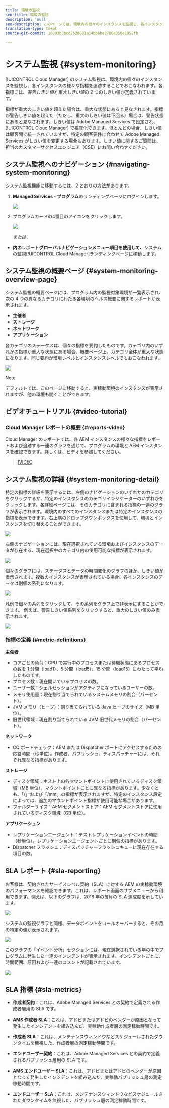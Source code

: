 ```yaml
---
title: 環境の監視
seo-title: 環境の監視
description: 'null'
seo-description: このページでは、環境内の個々のインスタンスを監視し、各インスタンスの様々な指標を追跡することでおこなわれる Cloud Manager のシステム監視について説明します。
translation-type: tm+mt
source-git-commit: 16893b8bcd2b2d681a14bb6be3786e358e1952fb

---
```



# システム監視 {#system-monitoring}

[!UICONTROL Cloud Manager] のシステム監視は、環境内の個々のインスタンスを監視し、各インスタンスの様々な指標を追跡することでおこなわれます。各指標には、*警告しきい値*&#x200B;と&#x200B;*重大しきい値*&#x200B;の 2 つのしきい値が定義されています。

指標が重大のしきい値を超えた場合は、重大な状態にあると見なされます。指標が警告しきい値を超えた（ただし、重大のしきい値は下回る）場合は、警告状態にあると見なされます。しきい値は Adobe Managed Services で設定され、[!UICONTROL Cloud Manager] で視覚化できます。ほとんどの場合、しきい値は顧客間で統一されていますが、特定の顧客要件に合わせて Adobe Managed Services がしきい値を変更する場合もあります。しきい値に関するご質問は、担当のカスタマーサクセスエンジニア（CSE）にお問い合わせください。

## システム監視へのナビゲーション {#navigating-system-monitoring}

システム監視機能に移動するには、2 とおりの方法があります。

1. **Managed Services - プログラム**&#x200B;のランディングページにログインします。

   ![](assets/ProgramLanding.png)

1. プログラムカードの4番目のアイコンをクリックします。

   ![](assets/first-timea1.png)

   *または*、

* **内の**&#x200B;レポート&#x200B;**グローバルナビゲーションメニュー項目を使用して、**&#x200B;システムの監視[!UICONTROL Cloud Manager]ランディングページに移動します。


## システム監視の概要ページ {#system-monitoring-overview-page}

システム監視の概要ページには、プログラム内の監視対象環境が一覧表示され、次の 4 つの異なるカテゴリにわたる各環境のヘルス概要に関するレポートが表示されます。

* **主催者**
* **ストレージ**
* **ネットワーク**
* **アプリケーション**

各カテゴリのステータスは、個々の指標を要約したものです。カテゴリ内のいずれかの指標が重大な状態にある場合、概要ページ上、カテゴリ全体が重大な状態になります。同じ要約が環境レベルとインスタンスレベルでもおこなわれます。

![](assets/System-Monitoring-Reports.png)

>[!NOTE]
>
>デフォルトでは、このページに移動すると、実稼動環境のインスタンスが表示されますが、他の環境も開くことができます。

## ビデオチュートリアル {#video-tutorial}

### Cloud Manager レポートの概要 {#reports-video}

Cloud Manager のレポートでは、各 AEM インスタンスの様々な指標をレポートおよび追跡する一連のグラフを通じて、プログラムの環境と AEM インスタンスを確認できます。詳しくは、ビデオを参照してください。

>[!VIDEO](https://video.tv.adobe.com/v/26315/)

## システム監視の詳細 {#system-monitoring-detail}

特定の指標の詳細を表示するには、左側のナビゲーションのいずれかのカテゴリをクリックするか、特定のインスタンスのカテゴリインジケーターのいずれかをクリックします。各詳細ページには、そのカテゴリに含まれる指標の一連のグラフが表示されます。環境内のすべてのインスタンスまたは特定のインスタンスの指標を表示できます。右上隅のドロップダウンボックスを使用して、環境とインスタンスを切り替えることができます。

![](assets/System_Monitoring1.png)

左側のナビゲーションには、現在選択されている環境およびインスタンスのデータが存在する、現在選択中のカテゴリ内の使用可能な指標が表示されます。

![](assets/System_Monitoring2.png)

個々のグラフには、ステータスとデータの時間変化のグラフのほか、しきい値が表示されます。複数のインスタンスが表示されている場合、各インスタンスのデータは別個の系列になります。

![](assets/Monitoring_Graphs1.png)

凡例で個々の系列をクリックして、その系列をグラフ上で非表示にすることができます。
例えば、警告しきい値系列をクリックすると、重大のしきい値のみ表示されます。

![](assets/Monitoring_Graphs2.png)

### 指標の定義 {#metric-definitions}

**主催者**

* コアごとの負荷：CPU で実行中のプロセスまたは待機状態にあるプロセスの数を 1 分間（load1）、5 分間（load5）、15 分間（load15）にわたって平均したものです。
* プロセス数：現在開いているプロセスの数。
* ユーザー数：シェルセッションがアクティブになっているユーザーの数。
* メモリ使用量：現在割り当てられているシステムメモリの割合（パーセント）。
* JVM メモリ（ヒープ）：割り当てられている Java ヒープのサイズ（MB 単位）。
* 旧世代領域：現在割り当てられている JVM 旧世代メモリの割合（パーセント）。

**ネットワーク**

* CQ ポートチェック：AEM または Dispatcher ポートにアクセスするための応答時間（秒単位）。作成者、パブリッシュ、ディスパッチャーには、それぞれ異なる指標があります。

**ストレージ**

* ディスク領域：ホスト上の各マウントポイントに使用されているディスク領域（MB 単位）。マウントポイントごとに異なる指標があります。少なくとも、「/」および「/mnt」の指標が表示されますが、特定のインスタンス設定によっては、追加のマウントポイント指標が使用可能な場合があります。
* フォルダーサイズ：AEM セグメントストア：AEM セグメントストアに使用されているディスク領域（GB 単位）。

**アプリケーション**

* レプリケーションエージェント：テストレプリケーションイベントの時間（秒単位）。レプリケーションエージェントごとに別個の指標があります。
* Dispatcher フラッシュ：ディスパッチャーフラッシュキューに現在存在する項目の数。

## SLA レポート {#sla-reporting}

お客様は、契約されたサービスレベル契約（SLA）に対する AEM の実稼動環境のパフォーマンスを確認できます。これは、レポート画面のサブメニューから利用できます。例えば、以下のグラフは、2018 年の毎月の SLA 達成度を示しています。

![](assets/SLA-Reports-one.png)

システムの監視グラフと同様、データポイントをロールオーバーすると、その月の特定の値が表示されます。

![](assets/SLA-Reports-two.png)

このグラフの「イベント分析」セクションには、現在選択されている年の中でプログラムに発生した一連のインシデントが表示されます。インシデントごとに、時間範囲、原因および一連のコメントが記載されています。

![](assets/sla-reporting3.png)

## SLA 指標 {#sla-metrics}

* **作成者契約**：これは、Adobe Managed Services との契約で定義される作成者層用の SLA です。

* **AMS 作成者 SLA**：これは、アドビまたはアドビのベンダーが原因となって発生したインシデントを組み込んだ、実稼動作成者層の測定稼動時間です。

* **作成者 SLA**：これは、メンテナンスウィンドウなどスケジュールされたダウンタイムを無視した、作成者層の測定稼動時間です。

* **エンドユーザー契約**：これは、Adobe Managed Services との契約で定義されるパブリッシュ層用の SLA です。

* **AMS エンドユーザー SLA**：これは、アドビまたはアドビのベンダーが原因となって発生したインシデントを組み込んだ、実稼動パブリッシュ層の測定稼動時間です。

* **エンドユーザー SLA**：これは、メンテナンスウィンドウなどスケジュールされたダウンタイムを無視した、パブリッシュ層の測定稼動時間です。